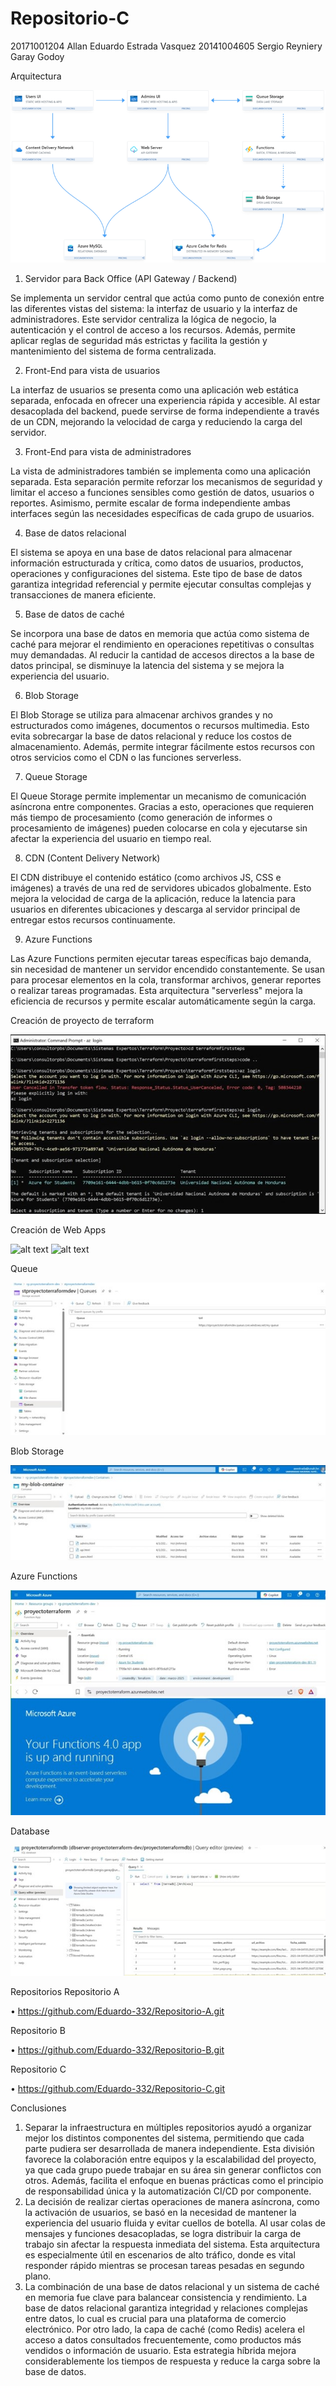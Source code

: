 # Repositorio-C


20171001204 Allan Eduardo Estrada Vasquez
20141004605	Sergio Reyniery Garay Godoy
 
Arquitectura

![alt text](imagenes/Arquitectura.png "Arquitectura") 

1.	Servidor para Back Office (API Gateway / Backend)

Se implementa un servidor central que actúa como punto de conexión entre las diferentes vistas del sistema: la interfaz de usuario y la interfaz de administradores. Este servidor centraliza la lógica de negocio, la autenticación y el control de acceso a los recursos. Además, permite aplicar reglas de seguridad más estrictas y facilita la gestión y mantenimiento del sistema de forma centralizada.

2.	Front-End para vista de usuarios

La interfaz de usuarios se presenta como una aplicación web estática separada, enfocada en ofrecer una experiencia rápida y accesible. Al estar desacoplada del backend, puede servirse de forma independiente a través de un CDN, mejorando la velocidad de carga y reduciendo la carga del servidor.

3.	Front-End para vista de administradores

La vista de administradores también se implementa como una aplicación separada. Esta separación permite reforzar los mecanismos de seguridad y limitar el acceso a funciones sensibles como gestión de datos, usuarios o reportes. Asimismo, permite escalar de forma independiente ambas interfaces según las necesidades específicas de cada grupo de usuarios.

4.	Base de datos relacional

El sistema se apoya en una base de datos relacional para almacenar información estructurada y crítica, como datos de usuarios, productos, operaciones y configuraciones del sistema. Este tipo de base de datos garantiza integridad referencial y permite ejecutar consultas complejas y transacciones de manera eficiente.

5.	Base de datos de caché

Se incorpora una base de datos en memoria que actúa como sistema de caché para mejorar el rendimiento en operaciones repetitivas o consultas muy demandadas. Al reducir la cantidad de accesos directos a la base de datos principal, se disminuye la latencia del sistema y se mejora la experiencia del usuario.

6.	Blob Storage

El Blob Storage se utiliza para almacenar archivos grandes y no estructurados como imágenes, documentos o recursos multimedia. Esto evita sobrecargar la base de datos relacional y reduce los costos de almacenamiento. Además, permite integrar fácilmente estos recursos con otros servicios como el CDN o las funciones serverless.
 
7.	Queue Storage

El Queue Storage permite implementar un mecanismo de comunicación asíncrona entre componentes. Gracias a esto, operaciones que requieren más tiempo de procesamiento (como generación de informes o procesamiento de imágenes) pueden colocarse en cola y ejecutarse sin afectar la experiencia del usuario en tiempo real.

8.	CDN (Content Delivery Network)

El CDN distribuye el contenido estático (como archivos JS, CSS e imágenes) a través de una red de servidores ubicados globalmente. Esto mejora la velocidad de carga de la aplicación, reduce la latencia para usuarios en diferentes ubicaciones y descarga al servidor principal de entregar estos recursos continuamente.

9.	Azure Functions

Las Azure Functions permiten ejecutar tareas específicas bajo demanda, sin necesidad de mantener un servidor encendido constantemente. Se usan para procesar elementos en la cola, transformar archivos, generar reportes o realizar tareas programadas. Esta arquitectura "serverless" mejora la eficiencia de recursos y permite escalar automáticamente según la carga.

Creación de proyecto de terraform
 
![alt text](imagenes/creacion%20de%20proyecto.jpg "Proyecto")

Creación de Web Apps
 
![alt text](imagenes/Creación%20de%20Web%20Apps.jpg "WebApp")
![alt text](imagenes/Creación%20de%20Web%20Apps%202.jpg "WebApp")

Queue

![alt text](imagenes/Queue.jpg "WebApp")

Blob Storage
 
![alt text](imagenes/Blob%20Storage.jpg "WebApp")

Azure Functions
 
![alt text](imagenes/Azure%20Functions.jpg "WebApp")
![alt text](imagenes/Azure%20Functions%20Web.jpg "WebApp")

Database

![alt text](imagenes/Database.jpg "WebApp")

Repositorios
Repositorio A

•	https://github.com/Eduardo-332/Repositorio-A.git

Repositorio B

•	https://github.com/Eduardo-332/Repositorio-B.git

Repositorio C

•	https://github.com/Eduardo-332/Repositorio-C.git
 
Conclusiones

1.	Separar la infraestructura en múltiples repositorios ayudó a organizar mejor los distintos componentes del sistema, permitiendo que cada parte pudiera ser desarrollada de manera independiente. Esta división favorece la colaboración entre equipos y la escalabilidad del proyecto, ya que cada grupo puede trabajar en su área sin generar conflictos con otros. Además, facilita el enfoque en buenas prácticas como el principio de responsabilidad única y la automatización CI/CD por componente.
2.	La decisión de realizar ciertas operaciones de manera asíncrona, como la activación de usuarios, se basó en la necesidad de mantener la experiencia del usuario fluida y evitar cuellos de botella. Al usar colas de mensajes y funciones desacopladas, se logra distribuir la carga de trabajo sin afectar la respuesta inmediata del sistema. Esta arquitectura es especialmente útil en escenarios de alto tráfico, donde es vital responder rápido mientras se procesan tareas pesadas en segundo plano.
3.	La combinación de una base de datos relacional y un sistema de caché en memoria fue clave para balancear consistencia y rendimiento. La base de datos relacional garantiza integridad y relaciones complejas entre datos, lo cual es crucial para una plataforma de comercio electrónico. Por otro lado, la capa de caché (como Redis) acelera el acceso a datos consultados frecuentemente, como productos más vendidos o información de usuario. Esta estrategia híbrida mejora considerablemente los tiempos de respuesta y reduce la carga sobre la base de datos.
